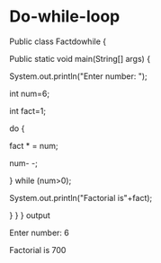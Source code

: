 # Do-while-loop
Public class Factdowhile {

Public static void main(String[] args) {

System.out.println("Enter number: ");

int num=6;

int fact=1;

do {

fact * = num;

num- -;

} while (num>0);

System.out.println("Factorial is"+fact);

}
 }
}
output

Enter number: 6

Factorial is 700
